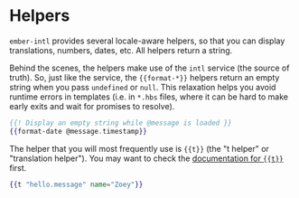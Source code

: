 # Helpers

`ember-intl` provides several locale-aware helpers, so that you can display translations, numbers, dates, etc. All helpers return a string.

Behind the scenes, the helpers make use of the `intl` service (the source of truth). So, just like the service, the `{{format-*}}` helpers return an empty string when you pass `undefined` or `null`. This relaxation helps you avoid runtime errors in templates (i.e. in `*.hbs` files, where it can be hard to make early exits and wait for promises to resolve).

```hbs
{{! Display an empty string while @message is loaded }}
{{format-date @message.timestamp}}
```

The helper that you will most frequently use is `{{t}}` (the "t helper" or "translation helper"). You may want to check the [documentation for `{{t}}`](./t) first.

```hbs
{{t "hello.message" name="Zoey"}}
```
